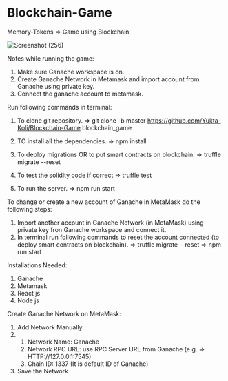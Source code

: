 # Blockchain-Game
Memory-Tokens   => Game using Blockchain

![Screenshot (256)](https://user-images.githubusercontent.com/84383932/227163055-7c7bd521-b598-4dd3-8023-638fc40bdeaa.png)




Notes while running the game:

1) Make sure Ganache workspace is on.
2) Create Ganache Network in Metamask and import account from Ganache using private key.
3) Connect the ganache account to metamask.



Run following commands in terminal:
1) To clone git repository.
=>  git clone -b master https://github.com/Yukta-Koli/Blockchain-Game blockchain_game

2) TO install all the dependencies.
=> npm install

3) To deploy migrations OR to put smart contracts on blockchain.
=> truffle migrate --reset

4) To test the solidity code if correct
=> truffle test

5) To run the server.
=> npm run start



To change or create a new account of Ganache in MetaMask do the following steps:
1) Import another account in Ganache Network (in MetaMask) using private key fron Ganache workspace and connect it.
2) In terminal run following commands to reset the account connected (to deploy smart contracts on blockchain).
=> truffle migrate --reset
=> npm run start



Installations Needed:
1) Ganache
2) Metamask
3) React js
4) Node js



Create Ganache Network on MetaMask:
1) Add Network Manually
2) 1. Network Name: Ganache
   2. Network RPC URL: use RPC Server URL from Ganache (e.g. => HTTP://127.0.0.1:7545)
   3. Chain ID: 1337 (It is default ID of Ganache)
3) Save the Network 


